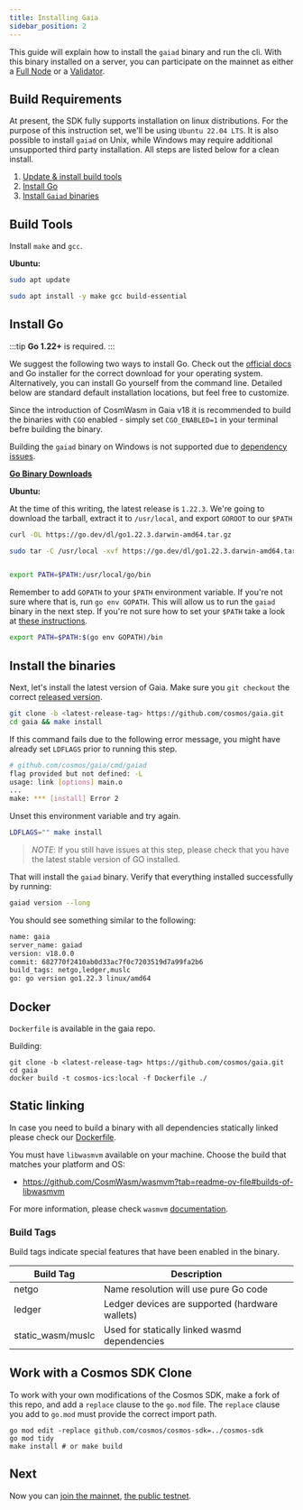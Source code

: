 ```yaml
---
title: Installing Gaia
sidebar_position: 2
---
```


This guide will explain how to install the `gaiad` binary and run the cli. With this binary installed on a server, you can participate on the mainnet as either a [Full Node](../hub-tutorials/join-mainnet.md) or a [Validator](../validators/validator-setup.md).

## Build Requirements

At present, the SDK fully supports installation on linux distributions. For the purpose of this instruction set, we'll be using `Ubuntu 22.04 LTS`. It is also possible to install `gaiad` on Unix, while Windows may require additional unsupported third party installation. All steps are listed below for a clean install.

1. [Update & install build tools](#build-tools)
2. [Install Go](#install-go)
3. [Install `Gaiad` binaries](#install-the-binaries)

## Build Tools

Install `make` and `gcc`.

**Ubuntu:**

```bash
sudo apt update

sudo apt install -y make gcc build-essential
```

## Install Go

:::tip
**Go 1.22+** is required.
:::

We suggest the following two ways to install Go. Check out the [official docs](https://golang.org/doc/install) and Go installer for the correct download for your operating system. Alternatively, you can install Go yourself from the command line. Detailed below are standard default installation locations, but feel free to customize.

Since the introduction of CosmWasm in Gaia v18 it is recommended to build the binaries with `CGO` enabled - simply set `CGO_ENABLED=1` in your terminal befre building the binary.

Building the `gaiad` binary on Windows is not supported due to [dependency issues](https://github.com/CosmWasm/wasmvm).

**[Go Binary Downloads](https://go.dev/dl/)**

**Ubuntu:**

At the time of this writing, the latest release is `1.22.3`. We're going to download the tarball, extract it to `/usr/local`, and export `GOROOT` to our `$PATH`

```bash
curl -OL https://go.dev/dl/go1.22.3.darwin-amd64.tar.gz

sudo tar -C /usr/local -xvf https://go.dev/dl/go1.22.3.darwin-amd64.tar.gz


export PATH=$PATH:/usr/local/go/bin

```

Remember to add `GOPATH` to your `$PATH` environment variable. If you're not sure where that is, run `go env GOPATH`. This will allow us to run the `gaiad` binary in the next step. If you're not sure how to set your `$PATH` take a look at [these instructions](https://superuser.com/questions/284342/what-are-path-and-other-environment-variables-and-how-can-i-set-or-use-them).

```bash
export PATH=$PATH:$(go env GOPATH)/bin
```

## Install the binaries

Next, let's install the latest version of Gaia. Make sure you `git checkout` the
correct [released version](https://github.com/cosmos/gaia/releases).

```bash
git clone -b <latest-release-tag> https://github.com/cosmos/gaia.git
cd gaia && make install
```

If this command fails due to the following error message, you might have already set `LDFLAGS` prior to running this step.

```sh
# github.com/cosmos/gaia/cmd/gaiad
flag provided but not defined: -L
usage: link [options] main.o
...
make: *** [install] Error 2
```

Unset this environment variable and try again.

```sh
LDFLAGS="" make install
```

> _NOTE_: If you still have issues at this step, please check that you have the latest stable version of GO installed.

That will install the `gaiad` binary. Verify that everything installed successfully by running:

```bash
gaiad version --long
```

You should see something similar to the following:

```bash
name: gaia
server_name: gaiad
version: v18.0.0
commit: 682770f2410ab0d33ac7f0c7203519d7a99fa2b6
build_tags: netgo,ledger,muslc
go: go version go1.22.3 linux/amd64
```

## Docker

`Dockerfile` is available in the gaia repo.

Building:

```shell
git clone -b <latest-release-tag> https://github.com/cosmos/gaia.git
cd gaia
docker build -t cosmos-ics:local -f Dockerfile ./
```

## Static linking

In case you need to build a binary with all dependencies statically linked please check our [Dockerfile](https://github.com/cosmos/gaia/blob/main/Dockerfile).

You must have `libwasmvm` available on your machine.
Choose the build that matches your platform and OS:
* https://github.com/CosmWasm/wasmvm?tab=readme-ov-file#builds-of-libwasmvm

For more information, please check `wasmvm` [documentation](https://github.com/CosmWasm/wasmvm).


### Build Tags

Build tags indicate special features that have been enabled in the binary.

| Build Tag         | Description                                     |
|-------------------|-------------------------------------------------|
| netgo             | Name resolution will use pure Go code           |
| ledger            | Ledger devices are supported (hardware wallets) |
| static_wasm/muslc | Used for statically linked wasmd dependencies   |


## Work with a Cosmos SDK Clone

To work with your own modifications of the Cosmos SDK, make a fork of this repo, and add a `replace` clause to the `go.mod` file.
The `replace` clause you add to `go.mod` must provide the correct import path.

```shell
go mod edit -replace github.com/cosmos/cosmos-sdk=../cosmos-sdk
go mod tidy
make install # or make build
```
## Next

Now you can [join the mainnet](../hub-tutorials/join-mainnet), [the public testnet](../hub-tutorials/join-testnet).
